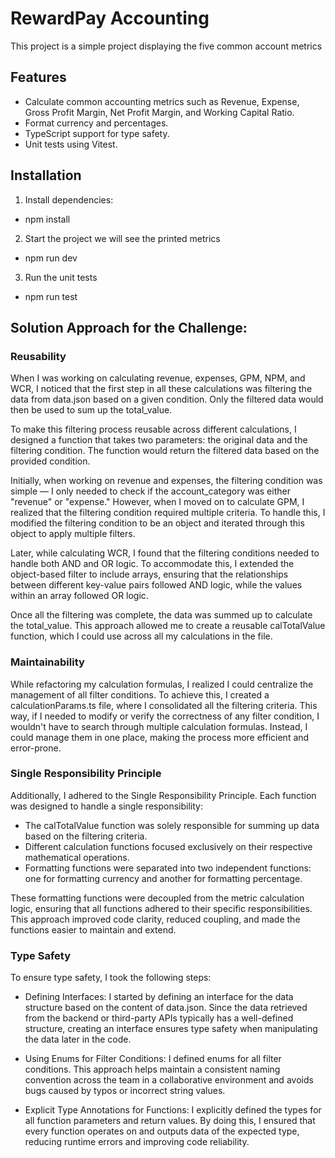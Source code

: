 # RewardPay Accounting

This project is a simple project displaying the
five common account metrics

## Features

- Calculate common accounting metrics such as Revenue, Expense, Gross Profit Margin, Net Profit Margin, and Working Capital Ratio.
- Format currency and percentages.
- TypeScript support for type safety.
- Unit tests using Vitest.

## Installation

1. Install dependencies:

- npm install

2. Start the project we will see the printed metrics

- npm run dev

3. Run the unit tests

- npm run test

## Solution Approach for the Challenge:

### Reusability

When I was working on calculating revenue, expenses, GPM, NPM, and WCR, I noticed that the first step in all these calculations was filtering the data from data.json based on a given condition. Only the filtered data would then be used to sum up the total_value.

To make this filtering process reusable across different calculations, I designed a function that takes two parameters: the original data and the filtering condition. The function would return the filtered data based on the provided condition.

Initially, when working on revenue and expenses, the filtering condition was simple — I only needed to check if the account_category was either "revenue" or "expense." However, when I moved on to calculate GPM, I realized that the filtering condition required multiple criteria. To handle this, I modified the filtering condition to be an object and iterated through this object to apply multiple filters.

Later, while calculating WCR, I found that the filtering conditions needed to handle both AND and OR logic. To accommodate this, I extended the object-based filter to include arrays, ensuring that the relationships between different key-value pairs followed AND logic, while the values within an array followed OR logic.

Once all the filtering was complete, the data was summed up to calculate the total_value. This approach allowed me to create a reusable calTotalValue function, which I could use across all my calculations in the file.

### Maintainability

While refactoring my calculation formulas, I realized I could centralize the management of all filter conditions. To achieve this, I created a calculationParams.ts file, where I consolidated all the filtering criteria. This way, if I needed to modify or verify the correctness of any filter condition, I wouldn't have to search through multiple calculation formulas. Instead, I could manage them in one place, making the process more efficient and error-prone.

### Single Responsibility Principle

Additionally, I adhered to the Single Responsibility Principle. Each function was designed to handle a single responsibility:

- The calTotalValue function was solely responsible for summing up data based on the filtering criteria.
- Different calculation functions focused exclusively on their respective mathematical operations.
- Formatting functions were separated into two independent functions: one for formatting currency and another for formatting percentage.

These formatting functions were decoupled from the metric calculation logic, ensuring that all functions adhered to their specific responsibilities. This approach improved code clarity, reduced coupling, and made the functions easier to maintain and extend.

### Type Safety

To ensure type safety, I took the following steps:

- Defining Interfaces:
  I started by defining an interface for the data structure based on the content of data.json. Since the data retrieved from the backend or third-party APIs typically has a well-defined structure, creating an interface ensures type safety when manipulating the data later in the code.

- Using Enums for Filter Conditions:
  I defined enums for all filter conditions. This approach helps maintain a consistent naming convention across the team in a collaborative environment and avoids bugs caused by typos or incorrect string values.

- Explicit Type Annotations for Functions:
  I explicitly defined the types for all function parameters and return values. By doing this, I ensured that every function operates on and outputs data of the expected type, reducing runtime errors and improving code reliability.

